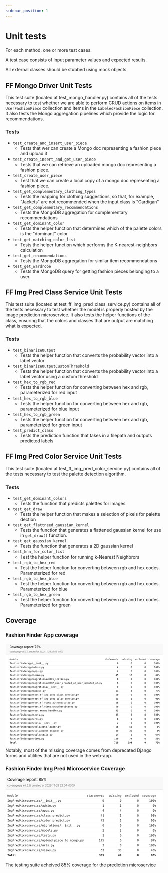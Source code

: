 ```yaml
---
sidebar_position: 1
---
```

# Unit tests
For each method, one or more test cases.

A test case consists of input parameter values and expected results.

All external classes should be stubbed using mock objects.
## FF Mongo Driver Unit Tests
This test suite (located at test_mongo_handler.py) contains all of the tests necessary to test whether we are able to perform CRUD actions on items in `UserFashionPiece` collection and items in the `LabeledFashionPiece` collection. It also tests the Mongo aggregation pipelines which provide the logic for recommendations.

### Tests
* `test_create_and_insert_user_piece` 
  * Tests that wer can create a Mongo doc representing a fashion piece and upload it
* `test_create_insert_and_get_user_piece` 
  * Tests that we can retrieve an uploaded mongo doc representing a fashion piece.
* `test_create_user_piece` 
  * Test that we can create a local copy of a mongo doc representing a fashion piece.
* `test_get_complementary_clothing_types` 
  * Tests the mapping for clothing suggestions, so that, for example, "Jackets" are not recommended when the input class is "Cardigan"
* `test_get_complementary_recommendations` 
  * Tests the MongoDB aggregation for complementary recommendations
* `test_get_dominant_color` 
  * Tests the helper function that determines which of the palette colors is the "dominant" color
* `test_get_matching_color_list` 
  * Tests the helper function which performs the K-nearest-neighbors calculation
* `test_get_recommendations` 
  * Tests the MongoDB aggregation for similar item recommendations
* `test_get_wardrobe` 
  * Tests the MongoDB query for getting fashion pieces belonging to a user.

## FF Img Pred Class Service Unit Tests
This test suite (located at test_ff_img_pred_class_service.py) contains all of the tests necessary to test whether the model is properly hosted by the image prediction microservice. It also tests the helper functions of the class, ensuring that the colors and classes that are output are matching what is expected.
### Tests
* `test_binarizeOutput`
  * Tests the helper function that converts the probability vector into a label vector
* `test_binarizeOutputCustomThreshold`
  * Tests the helper function that converts the probability vector into a label vector using a custom threshold
* `test_hex_to_rgb_red`
  * Tests the helper function for converting between hex and rgb, parameterized for red input
* `test_hex_to_rgb_blue`
  * Tests the helper function for converting between hex and rgb, parameterized for blue input
* `test_hex_to_rgb_green`
  * Tests the helper function for converting between hex and rgb, parameterized for green input
* `test_predict_class`
  * Tests the prediction function that takes in a filepath and outputs predicted labels

## FF Img Pred Color Service Unit Tests
This test suite (located at test_ff_img_pred_color_service.py) contains all of the tests necessary to test the palette detection algorithm.
### Tests
* `test_get_dominant_colors`
  * Tests the function that predicts palettes for images. 
* `test_get_draw` 
  * Tests the helper function that makes a selection of pixels for palette dection
* `test_get_flattneed_gaussian_kernel` 
  * Tests the function that generates a flattened gaussian kernel for use in `get_draw()` function.
* `test_get_gaussian_kernel` 
  * Tests the function that generates a 2D gaussian kernel
* `test_knn_for_color_list` 
  * Test the helper function for running k-Nearest Neighbrors
* `test_rgb_to_hex_red` 
  * Test the helper function for converting between rgb and hex codes. Parameterized for red
* `test_rgb_to_hex_blue` 
  * Test the helper function for converting between rgb and hex codes. Parameterized for blue
* `test_rgb_to_hex_green` 
  * Test the helper function for converting between rgb and hex codes. Parameterized for green


## Coverage

### Fashion Finder App coverage
![coverage report](cov_report_fashionfinder.png)
Notably, most of the missing coverage comes from deprecated Django forms and utilities that are not used in the web-app.

### Fashion Finder Img Pred Microservice Coverage
![coverage report](cov_report_fashionfinder_app.png)
The testing suite acheived 85% coverage for the prediction microservice